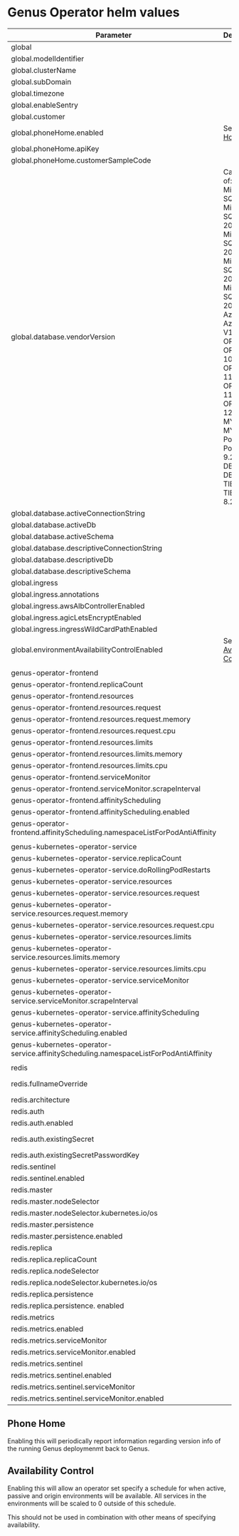 # Genus Operator helm values

| Parameter                                                                            | Description | Default | 
|--                                                                                    |--|--|
| global                                                                               | | |
| global.modelIdentifier                                                               | | "" |
| global.clusterName                                                                   | | "" |
| global.subDomain                                                                     | | "" |
| global.timezone                                                                      | | "" |
| global.enableSentry                                                                  | | true |
| global.customer                                                                      | | "" |
| global.phoneHome.enabled                                                             | See [Phone Home](#phone-home) | false |
| global.phoneHome.apiKey                                                              | | "" |
| global.phoneHome.customerSampleCode                                                  | | "" |
| global.database.vendorVersion                                                        | Can be any of:<br/> Microsoft SQL Server <br/> Microsoft SQL Server 2008 R2<br/> Microsoft SQL Server 2012<br/> Microsoft SQL Server 2014<br/> Microsoft SQL Server 2016<br/> Azure SQL<br/> Azure SQL V12<br/> ORACLE<br/> ORACLE 10.0g<br/> ORACLE 11g<br/> ORACLE 11g R2<br/> ORACLE 12.1c<br/> MYSQL<br/> MYSQL 5.7<br/> PostgreSQL<br/> PostgreSQL 9.2<br/> DB2<br/> DB2 10.1<br/> TIBCO TDV<br/> TIBCO TDV 8.2.0 | "" |
| global.database.activeConnectionString                                               | | "" |
| global.database.activeDb                                                             | | "" |
| global.database.activeSchema                                                         | | "" |
| global.database.descriptiveConnectionString                                          | | "" |
| global.database.descriptiveDb                                                        | | "" |
| global.database.descriptiveSchema                                                    | | "" |
| global.ingress                                                                       | | |
| global.ingress.annotations                                                           | | {} |
| global.ingress.awsAlbControllerEnabled                                               | | false |
| global.ingress.agicLetsEncryptEnabled                                                | | false |
| global.ingress.ingressWildCardPathEnabled                                            | | false |
| global.environmentAvailabilityControlEnabled                                         | See [Availability Control](#availability-control) | true |
|                                                                                      | | |
| genus-operator-frontend                                                              | | |
| genus-operator-frontend.replicaCount                                                 | | 1 |
| genus-operator-frontend.resources                                                    | | |
| genus-operator-frontend.resources.request                                            | | |
| genus-operator-frontend.resources.request.memory                                     | | 50Mi |
| genus-operator-frontend.resources.request.cpu                                        | | 10m |
| genus-operator-frontend.resources.limits                                             | | |
| genus-operator-frontend.resources.limits.memory                                      | | 100Mi |
| genus-operator-frontend.resources.limits.cpu                                         | | 50m |
| genus-operator-frontend.serviceMonitor                                               | | |
| genus-operator-frontend.serviceMonitor.scrapeInterval                                | | 30s |
| genus-operator-frontend.affinityScheduling                                           | |  |
| genus-operator-frontend.affinityScheduling.enabled                                   | | false |
| genus-operator-frontend.affinityScheduling.namespaceListForPodAntiAffinity           | | [] |
|                                                                                      | | |
| genus-kubernetes-operator-service                                                    | | |
| genus-kubernetes-operator-service.replicaCount                                       | | 1 |
| genus-kubernetes-operator-service.doRollingPodRestarts                               | | true |
| genus-kubernetes-operator-service.resources                                          | | |
| genus-kubernetes-operator-service.resources.request                                  | | |
| genus-kubernetes-operator-service.resources.request.memory                           | | 50Mi |
| genus-kubernetes-operator-service.resources.request.cpu                              | | 10m |
| genus-kubernetes-operator-service.resources.limits                                   | | |
| genus-kubernetes-operator-service.resources.limits.memory                            | | 500Mi |
| genus-kubernetes-operator-service.resources.limits.cpu                               | | 200m |
| genus-kubernetes-operator-service.serviceMonitor                                     | | |
| genus-kubernetes-operator-service.serviceMonitor.scrapeInterval                      | | 30s |
| genus-kubernetes-operator-service.affinityScheduling                                 | | |
| genus-kubernetes-operator-service.affinityScheduling.enabled                         | | false |
| genus-kubernetes-operator-service.affinityScheduling.namespaceListForPodAntiAffinity | | [] |
|                                                                                      | | |
| redis                                                                                | | |
| redis.fullnameOverride                                                               | | operator-redis |
| redis.architecture                                                                   | | "replication" |
| redis.auth                                                                           | | |
| redis.auth.enabled                                                                   | | true |
| redis.auth.existingSecret                                                            | | "session-redis" |
| redis.auth.existingSecretPasswordKey                                                 | | "PASSWORD" |
| redis.sentinel                                                                       | | |
| redis.sentinel.enabled                                                               | | true |
| redis.master                                                                         | | |
| redis.master.nodeSelector                                                            | | |
| redis.master.nodeSelector.kubernetes.io/os                                           | | linux |
| redis.master.persistence                                                             | | |
| redis.master.persistence.enabled                                                     | | false |
| redis.replica                                                                        | | |
| redis.replica.replicaCount                                                           | | 1 |
| redis.replica.nodeSelector                                                           | | |
| redis.replica.nodeSelector.kubernetes.io/os                                          | | linux |
| redis.replica.persistence                                                            | | |
| redis.replica.persistence. enabled                                                   | | false |
| redis.metrics                                                                        | | |
| redis.metrics.enabled                                                                | | false |
| redis.metrics.serviceMonitor                                                         | |  |
| redis.metrics.serviceMonitor.enabled                                                 | | false |
| redis.metrics.sentinel                                                               | | |
| redis.metrics.sentinel.enabled                                                       | | false |
| redis.metrics.sentinel.serviceMonitor                                                | | |
| redis.metrics.sentinel.serviceMonitor.enabled                                        | | false |

## Phone Home
<a name="phone-home" ></a>

Enabling this will periodically report information regarding version info of the running Genus deploymenmt back to Genus.  


## Availability Control
<a name="availability-control" ></a>
Enabling this will allow an operator set specify a schedule for when active, passive and origin environments will be available. All services in the environments will be scaled to 0 outside of this schedule. 

This should not be used in combination with other means of specifying availability.

